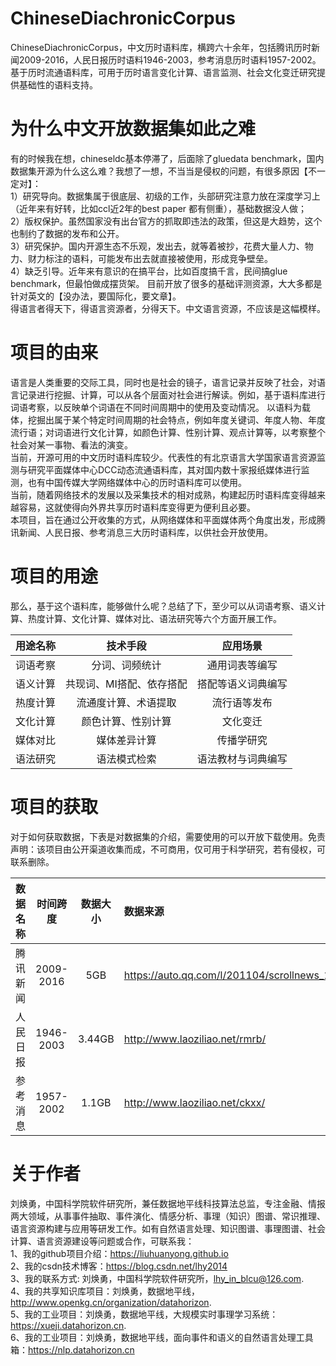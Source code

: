 # ChineseDiachronicCorpus
ChineseDiachronicCorpus，中文历时语料库，横跨六十余年，包括腾讯历时新闻2009-2016，人民日报历时语料1946-2003，参考消息历时语料1957-2002。基于历时流通语料库，可用于历时语言变化计算、语言监测、社会文化变迁研究提供基础性的语料支持。

# 为什么中文开放数据集如此之难
有的时候我在想，chineseldc基本停滞了，后面除了gluedata benchmark，国内数据集开源为什么这么难？我想了一想，不当当是侵权的问题，有很多原因【不一定对】：  
1）研究导向。数据集属于很底层、初级的工作，头部研究注意力放在深度学习上（近年来有好转，比如ccl近2年的best paper 都有侧重），基础数据没人做；    
2）版权保护。虽然国家没有出台官方的抓取即违法的政策，但这是大趋势，这个也制约了数据的发布和公开。  
3）研究保护。国内开源生态不乐观，发出去，就等着被抄，花费大量人力、物力、财力标注的语料，可能发布出去就直接被使用，形成竞争壁垒。   
4）缺乏引导。近年来有意识的在搞平台，比如百度搞千言，民间搞glue benchmark，但最怕做成摆货架。 目前开放了很多的基础评测资源，大大多都是针对英文的【没办法，要国际化，要文章】。   
得语言者得天下，得语言资源者，分得天下。中文语言资源，不应该是这幅模样。  

# 项目的由来
语言是人类重要的交际工具，同时也是社会的镜子，语言记录并反映了社会，对语言记录进行挖掘、计算，可以从各个层面对社会进行解读。例如，基于语料库进行词语考察，以反映单个词语在不同时间周期中的使用及变动情况。  以语料为载体，挖掘出属于某个特定时间周期的社会特点，例如年度关键词、年度人物、年度流行语；对词语进行文化计算，如颜色计算、性别计算、观点计算等，以考察整个社会对某一事物、看法的演变。  
当前，开源可用的中文历时语料库较少。代表性的有北京语言大学国家语言资源监测与研究平面媒体中心DCC动态流通语料库，其对国内数十家报纸媒体进行监测，也有中国传媒大学网络媒体中心的历时语料库可以使用。  
当前，随着网络技术的发展以及采集技术的相对成熟，构建起历时语料库变得越来越容易，这就使得向外界共享历时语料库变得更为便利且必要。  
本项目，旨在通过公开收集的方式，从网络媒体和平面媒体两个角度出发，形成腾讯新闻、人民日报、参考消息三大历时语料库，以供社会开放使用。  

# 项目的用途

那么，基于这个语料库，能够做什么呢？总结了下，至少可以从词语考察、语义计算、热度计算、文化计算、媒体对比、语法研究等六个方面开展工作。  

| 用途名称| 技术手段| 应用场景|
| :--- | :---: | :---: |
| 词语考察|分词、词频统计| 通用词表等编写| 
| 语义计算| 共现词、MI搭配、依存搭配| 搭配等语义词典编写| 
| 热度计算| 流通度计算、术语提取 | 流行语等发布| 
| 文化计算| 颜色计算、性别计算| 文化变迁|
| 媒体对比|媒体差异计算| 传播学研究| 
| 语法研究| 语法模式检索| 语法教材与词典编写| 


# 项目的获取

对于如何获取数据，下表是对数据集的介绍，需要使用的可以开放下载使用。免责声明：该项目由公开渠道收集而成，不可商用，仅可用于科学研究，若有侵权，可联系删除。  

| 数据名称 | 时间跨度 | 数据大小  |数据来源 |数据获取 |
| :--- | :---: | :---: | :--- |  :---|
| 腾讯新闻 | 2009-2016 | 5GB| https://auto.qq.com/l/201104/scrollnews_15.htm |申请使用 |
| 人民日报 | 1946-2003 | 3.44GB | http://www.laoziliao.net/rmrb/ |申请使用  |
| 参考消息 | 1957-2002 | 1.1GB | http://www.laoziliao.net/ckxx/ |申请使用 |


# 关于作者
刘焕勇，中国科学院软件研究所，兼任数据地平线科技算法总监，专注金融、情报两大领域，从事事件抽取、事件演化、情感分析、事理（知识）图谱、常识推理、语言资源构建与应用等研发工作。如有自然语言处理、知识图谱、事理图谱、社会计算、语言资源建设等问题或合作，可联系我：  
1、我的github项目介绍：https://liuhuanyong.github.io  
2、我的csdn技术博客：https://blog.csdn.net/lhy2014  
3、我的联系方式: 刘焕勇，中国科学院软件研究所，lhy_in_blcu@126.com.  
4、我的共享知识库项目：刘焕勇，数据地平线，http://www.openkg.cn/organization/datahorizon.  
5、我的工业项目：刘焕勇，数据地平线，大规模实时事理学习系统：https://xueji.datahorizon.cn.  
6、我的工业项目：刘焕勇，数据地平线，面向事件和语义的自然语言处理工具箱：https://nlp.datahorizon.cn  
